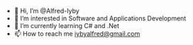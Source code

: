 - 👋 Hi, I’m @Alfred-Iyby
- 👀 I’m interested in Software and Applications Development
- 🌱 I’m currently learning C# and .Net
- 📫 How to reach me iybyalfred@gmail.com

<!---
Alfred-Iyby/Alfred-Iyby is a ✨ special ✨ repository because its `README.md` (this file) appears on your GitHub profile.
You can click the Preview link to take a look at your changes.
--->
